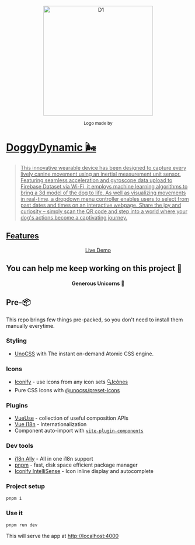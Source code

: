 <p align='center'><img width="300px" style="display:block; margin:0 auto;" src="https://github.com/Naomi1122/doggydynamic/blob/main/doggy/src/assets/dl.jpg" alt="D1">
</p>

<p align='center'>
<sub>Logo made by <a href="https://www.flaticon.com/authors/vectors-market" title="Vectors Market"> </sub>
</p>

# DoggyDynamic 🌬

> This innovative wearable device has been designed to capture every lively canine movement using an inertial measurement unit sensor. Featuring seamless acceleration and gyroscope data upload to Firebase Dataset via Wi-Fi, it employs machine learning algorithms to bring a 3d model of the dog to life. As well as visualizing movements in real-time, a dropdown menu controller enables users to select from past dates and times on an interactive webpage. Share the joy and curiosity – simply scan the QR code and step into a world where your dog's actions become a captivating journey.

## Features



<p align='center'><a href="https://vitesome.alvarosaburido.dev/"> Live Demo</a><p>

## You can help me keep working on this project 💚


<h4 align="center">Generous Unicorns 🦄</h4>


## Pre-📦

This repo brings few things pre-packed, so you don't need to install them manually everytime.

### Styling

- [UnoCSS](https://github.com/unocss/unocss) with The instant on-demand Atomic CSS engine.

### Icons

- [Iconify](https://iconify.design) - use icons from any icon sets [🔍Icônes](https://icones.netlify.app/)
- Pure CSS Icons with [@unocss/preset-icons](https://github.com/unocss/unocss/tree/main/packages/preset-icons)

### Plugins

- [VueUse](https://github.com/vueuse/vueuse) - collection of useful composition APIs
- [Vue I18n](https://github.com/intlify/vue-i18n-next) - Internationalization
- Component auto-import with [`vite-plugin-components`](https://github.com/antfu/vite-plugin-components)

### Dev tools

- [i18n Ally](https://marketplace.visualstudio.com/items?itemName=lokalise.i18n-ally) - All in one i18n support
- [pnpm](https://pnpm.js.org/) - fast, disk space efficient package manager
- [Iconify IntelliSense](https://marketplace.visualstudio.com/items?itemName=antfu.iconify) - Icon inline display and autocomplete


### Project setup

```
pnpm i
```

### Use it

```
pnpm run dev
```

This will serve the app at [http://localhost:4000](http://localhost:4000)


